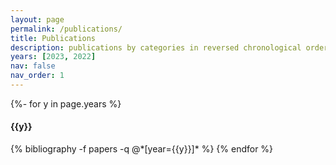 ```yaml
---
layout: page
permalink: /publications/
title: Publications
description: publications by categories in reversed chronological order
years: [2023, 2022]
nav: false
nav_order: 1
---
```


<!-- _pages/publications.md -->
<div class="publications">

{%- for y in page.years %}
  <h4 class="year">{{y}}</h4>
  {% bibliography -f papers -q @*[year={{y}}]* %}
{% endfor %}

</div>
